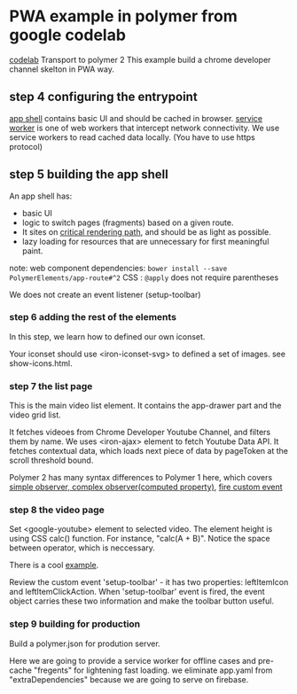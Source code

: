 # PWA example in polymer from google codelab

[codelab](https://codelabs.developers.google.com/codelabs/pwa-from-scratch)
Transport to polymer 2
This example build a chrome developer channel skelton in PWA way.

## step 4 configuring the entrypoint

[app shell](https://developers.google.com/web/fundamentals/architecture/app-shell) contains basic UI and should be cached in browser.
[service worker](https://developers.google.com/web/fundamentals/primers/service-workers) is one of web workers that intercept network connectivity. We use service workers to read cached data locally. (You have to use https protocol)

## step 5 building the app shell

An app shell has:

- basic UI
- logic to switch pages (fragments) based on a given route.
- It sites on [critical rendering path](https://developers.google.com/web/fundamentals/performance/critical-rendering-path/), and should be as light as possible.
- lazy loading for resources that are unnecessary for first meaningful paint.

note:
web component dependencies: `bower install --save PolymerElements/app-route#^2`
CSS : `@apply` does not require parentheses

We does not create an event listener (setup-toolbar)

### step 6 adding the rest of the elements

In this step, we learn how to defined our own iconset.

Your iconset should use \<iron-iconset-svg\> to defined a set of images. see show-icons.html.

### step 7 the list page

This is the main video list element.
It contains the app-drawer part and the video grid list.

It fetches videoes from Chrome Developer Youtube Channel, and filters them by name.
We uses \<iron-ajax\> element to fetch Youtube Data API.
It fetches contextual data, which loads next piece of data by pageToken at the scroll threshold bound.

Polymer 2 has many syntax differences to Polymer 1 here, which covers [simple observer,
complex observer(computed property)](https://www.polymer-project.org/2.0/docs/devguide/observers),
[fire custom event](https://www.polymer-project.org/2.0/docs/devguide/events#custom-events)

### step 8 the video page

Set \<google-youtube\> element to selected video.
The element height is using CSS calc() function. For instance,
"calc(A + B)". Notice the space between operator, which is neccessary.

There is a cool [example](https://codepen.io/th61855/pen/tAzBC).

Review the custom event 'setup-toolbar' - it has two properties: leftItemIcon and leftItemClickAction.
When 'setup-toolbar' event is fired, the event object carries these two information and make the toolbar button useful.

### step 9 building for production

Build a polymer.json for prodution server.

Here we are going to provide a service worker
for offline cases and pre-cache "fregents" for lightening fast loading.
we eliminate app.yaml from "extraDependencies" because we are going to serve on firebase.
